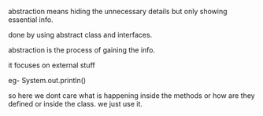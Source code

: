 abstraction means hiding the unnecessary details but
only showing essential info.

done by using abstract class and interfaces.

abstraction is the process of gaining the info. 

it focuses on external stuff

eg- System.out.println()

so here we dont care what is happening inside the methods
or how are they defined or inside the class.
we just use it.